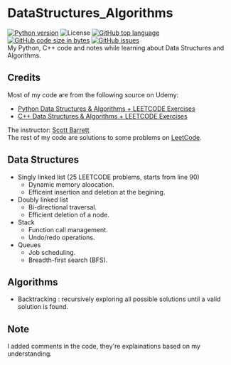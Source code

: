 # DataStructures_Algorithms
[![Python version](https://img.shields.io/badge/Python-3776AB?style=flat&logo=python&logoColor=white)](https://shields.io/) 
![License](https://img.shields.io/badge/License-MIT-blue.svg)
[![GitHub top language](https://img.shields.io/github/languages/top/KlausJackson/DataStructures_Algorithms?logo=github)](https://github.com/KlausJackson/DataStructures_Algorithms) 
[![GitHub code size in bytes](https://img.shields.io/github/languages/code-size/KlausJackson/DataStructures_Algorithms?logo=github)](https://github.com/KlausJackson/DataStructures_Algorithms) 
[![GitHub issues](https://img.shields.io/github/issues/KlausJackson/DataStructures_Algorithms?logo=github)](https://github.com/KlausJackson/DataStructures_Algorithms)
<br>
My Python, C++ code and notes while learning about Data Structures and Algorithms. <br>

## Credits
Most of my code are from the following source on Udemy:
- [Python Data Structures & Algorithms + LEETCODE Exercises](https://ascend.udemy.com/course/data-structures-algorithms-python)
- [C++ Data Structures & Algorithms + LEETCODE Exercises](https://ascend.udemy.com/course/data-structures-algorithms-cpp)

The instructor: [Scott Barrett](https://ascend.udemy.com/user/scott-barrett-16/) <br>
The rest of my code are solutions to some problems on [LeetCode](https://leetcode.com/). <br>

## Data Structures
* Singly linked list (25 LEETCODE problems, starts from line 90) <br>
    - Dynamic memory aloocation. <br>
    - Efficeint insertion and deletion at the begining. <br>
* Doubly linked list <br>
    - Bi-directional traversal. <br>
    - Efficient deletion of a node. <br>
* Stack <br>
    - Function call management. <br>
    - Undo/redo operations. <br>
* Queues <br>
    - Job scheduling. <br>
    - Breadth-first search (BFS). <br>


## Algorithms
* Backtracking : recursively exploring all possible solutions until a valid solution is found. <br>

## Note
I added comments in the code, they're explainations based on my understanding. <br>

